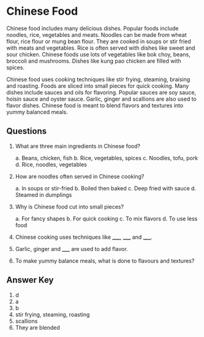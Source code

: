 # Chinese Food

Chinese food includes many delicious dishes. Popular foods include noodles, rice, vegetables and meats. Noodles can be made from wheat flour, rice flour or mung bean flour. They are cooked in soups or stir fried with meats and vegetables. Rice is often served with dishes like sweet and sour chicken. Chinese foods use lots of vegetables like bok choy, beans, broccoli and mushrooms. Dishes like kung pao chicken are filled with spices.

Chinese food uses cooking techniques like stir frying, steaming, braising and roasting. Foods are sliced into small pieces for quick cooking. Many dishes include sauces and oils for flavoring. Popular sauces are soy sauce, hoisin sauce and oyster sauce. Garlic, ginger and scallions are also used to flavor dishes. Chinese food is meant to blend flavors and textures into yummy balanced meals.

## Questions

1. What are three main ingredients in Chinese food?

   a. Beans, chicken, fish
   b. Rice, vegetables, spices
   c. Noodles, tofu, pork
   d. Rice, noodles, vegetables

2. How are noodles often served in Chinese cooking?

   a. In soups or stir-fried
   b. Boiled then baked
   c. Deep fried with sauce
   d. Steamed in dumplings

3. Why is Chinese food cut into small pieces?

   a. For fancy shapes
   b. For quick cooking
   c. To mix flavors
   d. To use less food

4. Chinese cooking uses techniques like **\_\_\_**, **\_\_\_** and **\_\_\_**.

5. Garlic, ginger and **\_\_\_** are used to add flavor.

6. To make yummy balance meals, what is done to flavours and textures?

## Answer Key

1. d
2. a
3. b
4. stir frying, steaming, roasting
5. scallions
6. They are blended
